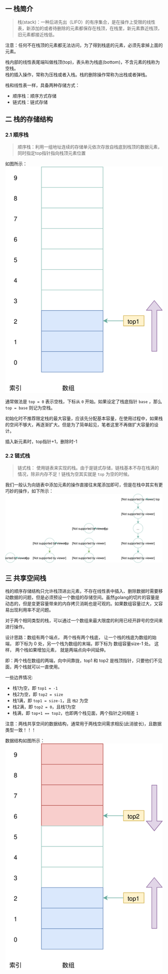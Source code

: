 ## 一 栈简介 

> 栈(stack)：一种后进先出（LIFO）的有序集合，是在操作上受限的线性表，新添加的或者待删除的元素都保存在栈顶，在栈里，新元素靠近栈顶，旧元素都接近栈低。

注意：任何不在栈顶的元素都无法访问，为了得到栈底的元素，必须先拿掉上面的元素。  

栈内部的线性表尾端叫做栈顶(top)，表头称为栈底(bottom)，不含元素的栈称为空栈。  
栈的插入操作，常称为压栈或者入栈。栈的删除操作常称为出栈或者弹栈。  

栈和线性表一样，具备两种存储方式：
- 顺序栈：顺序方式存储
- 链式栈：链式存储

## 二 栈的存储结构

### 2.1 顺序栈 

> 顺序栈：利用一组地址连续的存储单元依次存放自栈底到栈顶的数据元素，同时指定top指针指向栈顶元素位置  

如图所示： 
![](../images/structure/stack-01.svg)  

通常做法是 `top = 0` 表示空栈，下标从 `0` 开始。如果设定了栈底指针 `base` ，那么 `top = base` 则记为空栈。  

初始化时不推荐限定栈的最大容量，应该先分配基本容量，在使用过程中，如果栈的空间不够大，再逐渐扩大。但是为了简单起见，笔者这里不再做扩大容量的设计。  

插入新元素时，top指针+1，删除时-1

### 2.2 链式栈

> 链式栈：  使用链表来实现的栈。由于是链式存储，链栈基本不存在栈满的情况，除非内存不足！链栈为空其实就是 `top` 为空的时候。  

我们一般认为向链表中添加元素的操作直接往末尾添加即可，但是在栈中其实有更巧妙的操作，如下所示：  
![](../images/structure/stack-02.svg)  


## 三 共享空间栈

栈的顺序存储结构只允许栈顶进出元素，不存在线性表中插入、删除数据时需要移动数据的问题，但是必须预设一个数组的存储空间。虽然golang的切片的容量是动态的，但是变更容量带来的内存拷贝消耗也是可观的。如果数组容量过大，又容易出现利用率不足问题。   

对于两个相同类型的栈，可以通过一个数组来最大限度的利用已经开辟号的空间来进行操作。  

设计思路：数组有两个端点， 两个栈有两个栈底， 让一个栈的栈底为数组的始端， 即下标为 0 处，另一个栈为数组的末端，即下标为 数组容量size-1 处。 这样， 两个栈如果增加元素， 就是两端点向中间延伸。  

即：两个栈在数组的两端，向中间靠拢，top1 和 top2 是栈顶指针，只要他们不见面，两个栈就可以一直使用。  

一些边界情况:
- 栈1为空，即 `top1 = -1`
- 栈2为空，即 `top2 = size`
- 栈1满，即 `top1 = size-1`，且 `栈2` 为空
- 栈2满，即 `top2 = 0`，且栈1为空
- 栈满，即 `top+1 == top2`，也即两个栈见面，两个指针之间相差 `1`

注意：两栈共享空间的数据结构，通常用于两栈空间需求相反(此消彼长)，且数据类型一致！！！   

数据结构如图所示： 
![](../images/structure/stack-03.svg)